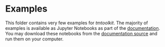 # Examples

This folder contains very few examples for *tmtoolkit*. The majority of examples is available as Jupyter Notebooks as part of the [documentation](https://tmtoolkit.readthedocs.io/). You may download these notebooks from the [documentation source](https://github.com/WZBSocialScienceCenter/tmtoolkit/tree/master/doc/source) and run them on your computer.
